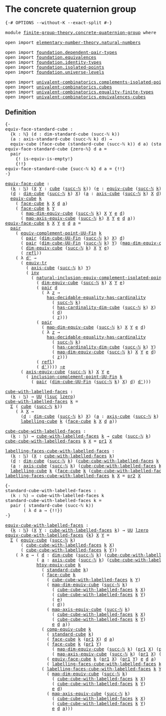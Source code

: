 # The concrete quaternion group

<pre class="Agda"><a id="42" class="Symbol">{-#</a> <a id="46" class="Keyword">OPTIONS</a> <a id="54" class="Pragma">--without-K</a> <a id="66" class="Pragma">--exact-split</a> <a id="80" class="Symbol">#-}</a>

<a id="85" class="Keyword">module</a> <a id="92" href="finite-group-theory.concrete-quaternion-group.html" class="Module">finite-group-theory.concrete-quaternion-group</a> <a id="138" class="Keyword">where</a>

<a id="145" class="Keyword">open</a> <a id="150" class="Keyword">import</a> <a id="157" href="elementary-number-theory.natural-numbers.html" class="Module">elementary-number-theory.natural-numbers</a>

<a id="199" class="Keyword">open</a> <a id="204" class="Keyword">import</a> <a id="211" href="foundation.dependent-pair-types.html" class="Module">foundation.dependent-pair-types</a>
<a id="243" class="Keyword">open</a> <a id="248" class="Keyword">import</a> <a id="255" href="foundation.equivalences.html" class="Module">foundation.equivalences</a>
<a id="279" class="Keyword">open</a> <a id="284" class="Keyword">import</a> <a id="291" href="foundation.identity-types.html" class="Module">foundation.identity-types</a>
<a id="317" class="Keyword">open</a> <a id="322" class="Keyword">import</a> <a id="329" href="foundation.isolated-points.html" class="Module">foundation.isolated-points</a>
<a id="356" class="Keyword">open</a> <a id="361" class="Keyword">import</a> <a id="368" href="foundation.universe-levels.html" class="Module">foundation.universe-levels</a>

<a id="396" class="Keyword">open</a> <a id="401" class="Keyword">import</a> <a id="408" href="univalent-combinatorics.complements-isolated-points.html" class="Module">univalent-combinatorics.complements-isolated-points</a>
<a id="460" class="Keyword">open</a> <a id="465" class="Keyword">import</a> <a id="472" href="univalent-combinatorics.cubes.html" class="Module">univalent-combinatorics.cubes</a>
<a id="502" class="Keyword">open</a> <a id="507" class="Keyword">import</a> <a id="514" href="univalent-combinatorics.equality-finite-types.html" class="Module">univalent-combinatorics.equality-finite-types</a>
<a id="560" class="Keyword">open</a> <a id="565" class="Keyword">import</a> <a id="572" href="univalent-combinatorics.equivalences-cubes.html" class="Module">univalent-combinatorics.equivalences-cubes</a>
</pre>
## Definition

<pre class="Agda"><a id="643" class="Comment">{-
equiv-face-standard-cube :
  {k : ℕ} (d : dim-standard-cube (succ-ℕ k))
  (a : axis-standard-cube (succ-ℕ k) d) →
  equiv-cube (face-cube (standard-cube (succ-ℕ k)) d a) (standard-cube k)
equiv-face-standard-cube {zero-ℕ} d a =
  pair
    {! is-equiv-is-empty!}
    {!!}
equiv-face-standard-cube {succ-ℕ k} d a = {!!}
-}</a>

<a id="equiv-face-cube"></a><a id="968" href="finite-group-theory.concrete-quaternion-group.html#968" class="Function">equiv-face-cube</a> <a id="984" class="Symbol">:</a>
  <a id="988" class="Symbol">(</a><a id="989" href="finite-group-theory.concrete-quaternion-group.html#989" class="Bound">k</a> <a id="991" class="Symbol">:</a> <a id="993" href="elementary-number-theory.natural-numbers.html#1530" class="Datatype">ℕ</a><a id="994" class="Symbol">)</a> <a id="996" class="Symbol">(</a><a id="997" href="finite-group-theory.concrete-quaternion-group.html#997" class="Bound">X</a> <a id="999" href="finite-group-theory.concrete-quaternion-group.html#999" class="Bound">Y</a> <a id="1001" class="Symbol">:</a> <a id="1003" href="univalent-combinatorics.cubes.html#715" class="Function">cube</a> <a id="1008" class="Symbol">(</a><a id="1009" href="elementary-number-theory.natural-numbers.html#1564" class="InductiveConstructor">succ-ℕ</a> <a id="1016" href="finite-group-theory.concrete-quaternion-group.html#989" class="Bound">k</a><a id="1017" class="Symbol">))</a> <a id="1020" class="Symbol">(</a><a id="1021" href="finite-group-theory.concrete-quaternion-group.html#1021" class="Bound">e</a> <a id="1023" class="Symbol">:</a> <a id="1025" href="univalent-combinatorics.equivalences-cubes.html#1325" class="Function">equiv-cube</a> <a id="1036" class="Symbol">(</a><a id="1037" href="elementary-number-theory.natural-numbers.html#1564" class="InductiveConstructor">succ-ℕ</a> <a id="1044" href="finite-group-theory.concrete-quaternion-group.html#989" class="Bound">k</a><a id="1045" class="Symbol">)</a> <a id="1047" href="finite-group-theory.concrete-quaternion-group.html#997" class="Bound">X</a> <a id="1049" href="finite-group-theory.concrete-quaternion-group.html#999" class="Bound">Y</a><a id="1050" class="Symbol">)</a>
  <a id="1054" class="Symbol">(</a><a id="1055" href="finite-group-theory.concrete-quaternion-group.html#1055" class="Bound">d</a> <a id="1057" class="Symbol">:</a> <a id="1059" href="univalent-combinatorics.cubes.html#901" class="Function">dim-cube</a> <a id="1068" class="Symbol">(</a><a id="1069" href="elementary-number-theory.natural-numbers.html#1564" class="InductiveConstructor">succ-ℕ</a> <a id="1076" href="finite-group-theory.concrete-quaternion-group.html#989" class="Bound">k</a><a id="1077" class="Symbol">)</a> <a id="1079" href="finite-group-theory.concrete-quaternion-group.html#997" class="Bound">X</a><a id="1080" class="Symbol">)</a> <a id="1082" class="Symbol">(</a><a id="1083" href="finite-group-theory.concrete-quaternion-group.html#1083" class="Bound">a</a> <a id="1085" class="Symbol">:</a> <a id="1087" href="univalent-combinatorics.cubes.html#1411" class="Function">axis-cube</a> <a id="1097" class="Symbol">(</a><a id="1098" href="elementary-number-theory.natural-numbers.html#1564" class="InductiveConstructor">succ-ℕ</a> <a id="1105" href="finite-group-theory.concrete-quaternion-group.html#989" class="Bound">k</a><a id="1106" class="Symbol">)</a> <a id="1108" href="finite-group-theory.concrete-quaternion-group.html#997" class="Bound">X</a> <a id="1110" href="finite-group-theory.concrete-quaternion-group.html#1055" class="Bound">d</a><a id="1111" class="Symbol">)</a> <a id="1113" class="Symbol">→</a>
  <a id="1117" href="univalent-combinatorics.equivalences-cubes.html#1325" class="Function">equiv-cube</a> <a id="1128" href="finite-group-theory.concrete-quaternion-group.html#989" class="Bound">k</a>
    <a id="1134" class="Symbol">(</a> <a id="1136" href="univalent-combinatorics.cubes.html#2976" class="Function">face-cube</a> <a id="1146" href="finite-group-theory.concrete-quaternion-group.html#989" class="Bound">k</a> <a id="1148" href="finite-group-theory.concrete-quaternion-group.html#997" class="Bound">X</a> <a id="1150" href="finite-group-theory.concrete-quaternion-group.html#1055" class="Bound">d</a> <a id="1152" href="finite-group-theory.concrete-quaternion-group.html#1083" class="Bound">a</a><a id="1153" class="Symbol">)</a>
    <a id="1159" class="Symbol">(</a> <a id="1161" href="univalent-combinatorics.cubes.html#2976" class="Function">face-cube</a> <a id="1171" href="finite-group-theory.concrete-quaternion-group.html#989" class="Bound">k</a> <a id="1173" href="finite-group-theory.concrete-quaternion-group.html#999" class="Bound">Y</a>
      <a id="1181" class="Symbol">(</a> <a id="1183" href="univalent-combinatorics.equivalences-cubes.html#1643" class="Function">map-dim-equiv-cube</a> <a id="1202" class="Symbol">(</a><a id="1203" href="elementary-number-theory.natural-numbers.html#1564" class="InductiveConstructor">succ-ℕ</a> <a id="1210" href="finite-group-theory.concrete-quaternion-group.html#989" class="Bound">k</a><a id="1211" class="Symbol">)</a> <a id="1213" href="finite-group-theory.concrete-quaternion-group.html#997" class="Bound">X</a> <a id="1215" href="finite-group-theory.concrete-quaternion-group.html#999" class="Bound">Y</a> <a id="1217" href="finite-group-theory.concrete-quaternion-group.html#1021" class="Bound">e</a> <a id="1219" href="finite-group-theory.concrete-quaternion-group.html#1055" class="Bound">d</a><a id="1220" class="Symbol">)</a>
      <a id="1228" class="Symbol">(</a> <a id="1230" href="univalent-combinatorics.equivalences-cubes.html#1988" class="Function">map-axis-equiv-cube</a> <a id="1250" class="Symbol">(</a><a id="1251" href="elementary-number-theory.natural-numbers.html#1564" class="InductiveConstructor">succ-ℕ</a> <a id="1258" href="finite-group-theory.concrete-quaternion-group.html#989" class="Bound">k</a><a id="1259" class="Symbol">)</a> <a id="1261" href="finite-group-theory.concrete-quaternion-group.html#997" class="Bound">X</a> <a id="1263" href="finite-group-theory.concrete-quaternion-group.html#999" class="Bound">Y</a> <a id="1265" href="finite-group-theory.concrete-quaternion-group.html#1021" class="Bound">e</a> <a id="1267" href="finite-group-theory.concrete-quaternion-group.html#1055" class="Bound">d</a> <a id="1269" href="finite-group-theory.concrete-quaternion-group.html#1083" class="Bound">a</a><a id="1270" class="Symbol">))</a>
<a id="1273" href="finite-group-theory.concrete-quaternion-group.html#968" class="Function">equiv-face-cube</a> <a id="1289" href="finite-group-theory.concrete-quaternion-group.html#1289" class="Bound">k</a> <a id="1291" href="finite-group-theory.concrete-quaternion-group.html#1291" class="Bound">X</a> <a id="1293" href="finite-group-theory.concrete-quaternion-group.html#1293" class="Bound">Y</a> <a id="1295" href="finite-group-theory.concrete-quaternion-group.html#1295" class="Bound">e</a> <a id="1297" href="finite-group-theory.concrete-quaternion-group.html#1297" class="Bound">d</a> <a id="1299" href="finite-group-theory.concrete-quaternion-group.html#1299" class="Bound">a</a> <a id="1301" class="Symbol">=</a>
  <a id="1305" href="foundation-core.dependent-pair-types.html#588" class="InductiveConstructor">pair</a>
    <a id="1314" class="Symbol">(</a> <a id="1316" href="univalent-combinatorics.complements-isolated-points.html#6148" class="Function">equiv-complement-point-UU-Fin</a> <a id="1346" href="finite-group-theory.concrete-quaternion-group.html#1289" class="Bound">k</a>
      <a id="1354" class="Symbol">(</a> <a id="1356" href="foundation-core.dependent-pair-types.html#588" class="InductiveConstructor">pair</a> <a id="1361" class="Symbol">(</a><a id="1362" href="univalent-combinatorics.cubes.html#845" class="Function">dim-cube-UU-Fin</a> <a id="1378" class="Symbol">(</a><a id="1379" href="elementary-number-theory.natural-numbers.html#1564" class="InductiveConstructor">succ-ℕ</a> <a id="1386" href="finite-group-theory.concrete-quaternion-group.html#1289" class="Bound">k</a><a id="1387" class="Symbol">)</a> <a id="1389" href="finite-group-theory.concrete-quaternion-group.html#1291" class="Bound">X</a><a id="1390" class="Symbol">)</a> <a id="1392" href="finite-group-theory.concrete-quaternion-group.html#1297" class="Bound">d</a><a id="1393" class="Symbol">)</a>
      <a id="1401" class="Symbol">(</a> <a id="1403" href="foundation-core.dependent-pair-types.html#588" class="InductiveConstructor">pair</a> <a id="1408" class="Symbol">(</a><a id="1409" href="univalent-combinatorics.cubes.html#845" class="Function">dim-cube-UU-Fin</a> <a id="1425" class="Symbol">(</a><a id="1426" href="elementary-number-theory.natural-numbers.html#1564" class="InductiveConstructor">succ-ℕ</a> <a id="1433" href="finite-group-theory.concrete-quaternion-group.html#1289" class="Bound">k</a><a id="1434" class="Symbol">)</a> <a id="1436" href="finite-group-theory.concrete-quaternion-group.html#1293" class="Bound">Y</a><a id="1437" class="Symbol">)</a> <a id="1439" class="Symbol">(</a><a id="1440" href="univalent-combinatorics.equivalences-cubes.html#1643" class="Function">map-dim-equiv-cube</a> <a id="1459" class="Symbol">(</a><a id="1460" href="elementary-number-theory.natural-numbers.html#1564" class="InductiveConstructor">succ-ℕ</a> <a id="1467" href="finite-group-theory.concrete-quaternion-group.html#1289" class="Bound">k</a><a id="1468" class="Symbol">)</a> <a id="1470" href="finite-group-theory.concrete-quaternion-group.html#1291" class="Bound">X</a> <a id="1472" href="finite-group-theory.concrete-quaternion-group.html#1293" class="Bound">Y</a> <a id="1474" href="finite-group-theory.concrete-quaternion-group.html#1295" class="Bound">e</a> <a id="1476" href="finite-group-theory.concrete-quaternion-group.html#1297" class="Bound">d</a><a id="1477" class="Symbol">))</a>
      <a id="1486" class="Symbol">(</a> <a id="1488" href="univalent-combinatorics.equivalences-cubes.html#1520" class="Function">dim-equiv-cube</a> <a id="1503" class="Symbol">(</a><a id="1504" href="elementary-number-theory.natural-numbers.html#1564" class="InductiveConstructor">succ-ℕ</a> <a id="1511" href="finite-group-theory.concrete-quaternion-group.html#1289" class="Bound">k</a><a id="1512" class="Symbol">)</a> <a id="1514" href="finite-group-theory.concrete-quaternion-group.html#1291" class="Bound">X</a> <a id="1516" href="finite-group-theory.concrete-quaternion-group.html#1293" class="Bound">Y</a> <a id="1518" href="finite-group-theory.concrete-quaternion-group.html#1295" class="Bound">e</a><a id="1519" class="Symbol">)</a>
      <a id="1527" class="Symbol">(</a> <a id="1529" href="foundation-core.identity-types.html#1820" class="InductiveConstructor">refl</a><a id="1533" class="Symbol">))</a>
    <a id="1540" class="Symbol">(</a> <a id="1542" class="Symbol">λ</a> <a id="1544" href="finite-group-theory.concrete-quaternion-group.html#1544" class="Bound">d&#39;</a> <a id="1547" class="Symbol">→</a>
      <a id="1555" class="Symbol">(</a> <a id="1557" href="foundation.identity-types.html#3838" class="Function">equiv-tr</a>
        <a id="1574" class="Symbol">(</a> <a id="1576" href="univalent-combinatorics.cubes.html#1411" class="Function">axis-cube</a> <a id="1586" class="Symbol">(</a><a id="1587" href="elementary-number-theory.natural-numbers.html#1564" class="InductiveConstructor">succ-ℕ</a> <a id="1594" href="finite-group-theory.concrete-quaternion-group.html#1289" class="Bound">k</a><a id="1595" class="Symbol">)</a> <a id="1597" href="finite-group-theory.concrete-quaternion-group.html#1293" class="Bound">Y</a><a id="1598" class="Symbol">)</a>
        <a id="1608" class="Symbol">(</a> <a id="1610" href="foundation-core.identity-types.html#2729" class="Function">inv</a>
          <a id="1624" class="Symbol">(</a> <a id="1626" href="foundation.isolated-points.html#12545" class="Function">natural-inclusion-equiv-complement-isolated-point</a>
            <a id="1688" class="Symbol">(</a> <a id="1690" href="univalent-combinatorics.equivalences-cubes.html#1520" class="Function">dim-equiv-cube</a> <a id="1705" class="Symbol">(</a><a id="1706" href="elementary-number-theory.natural-numbers.html#1564" class="InductiveConstructor">succ-ℕ</a> <a id="1713" href="finite-group-theory.concrete-quaternion-group.html#1289" class="Bound">k</a><a id="1714" class="Symbol">)</a> <a id="1716" href="finite-group-theory.concrete-quaternion-group.html#1291" class="Bound">X</a> <a id="1718" href="finite-group-theory.concrete-quaternion-group.html#1293" class="Bound">Y</a> <a id="1720" href="finite-group-theory.concrete-quaternion-group.html#1295" class="Bound">e</a><a id="1721" class="Symbol">)</a>
            <a id="1735" class="Symbol">(</a> <a id="1737" href="foundation-core.dependent-pair-types.html#588" class="InductiveConstructor">pair</a> <a id="1742" href="finite-group-theory.concrete-quaternion-group.html#1297" class="Bound">d</a>
              <a id="1758" class="Symbol">(</a> <a id="1760" class="Symbol">λ</a> <a id="1762" href="finite-group-theory.concrete-quaternion-group.html#1762" class="Bound">z</a> <a id="1764" class="Symbol">→</a>
                <a id="1782" href="univalent-combinatorics.equality-finite-types.html#2182" class="Function">has-decidable-equality-has-cardinality</a>
                  <a id="1839" class="Symbol">(</a> <a id="1841" href="elementary-number-theory.natural-numbers.html#1564" class="InductiveConstructor">succ-ℕ</a> <a id="1848" href="finite-group-theory.concrete-quaternion-group.html#1289" class="Bound">k</a><a id="1849" class="Symbol">)</a>
                  <a id="1869" class="Symbol">(</a> <a id="1871" href="univalent-combinatorics.cubes.html#967" class="Function">has-cardinality-dim-cube</a> <a id="1896" class="Symbol">(</a><a id="1897" href="elementary-number-theory.natural-numbers.html#1564" class="InductiveConstructor">succ-ℕ</a> <a id="1904" href="finite-group-theory.concrete-quaternion-group.html#1289" class="Bound">k</a><a id="1905" class="Symbol">)</a> <a id="1907" href="finite-group-theory.concrete-quaternion-group.html#1291" class="Bound">X</a><a id="1908" class="Symbol">)</a>
                  <a id="1928" class="Symbol">(</a> <a id="1930" href="finite-group-theory.concrete-quaternion-group.html#1297" class="Bound">d</a><a id="1931" class="Symbol">)</a>
                  <a id="1951" class="Symbol">(</a> <a id="1953" href="finite-group-theory.concrete-quaternion-group.html#1762" class="Bound">z</a><a id="1954" class="Symbol">)))</a>
            <a id="1970" class="Symbol">(</a> <a id="1972" href="foundation-core.dependent-pair-types.html#588" class="InductiveConstructor">pair</a>
              <a id="1991" class="Symbol">(</a> <a id="1993" href="univalent-combinatorics.equivalences-cubes.html#1643" class="Function">map-dim-equiv-cube</a> <a id="2012" class="Symbol">(</a><a id="2013" href="elementary-number-theory.natural-numbers.html#1564" class="InductiveConstructor">succ-ℕ</a> <a id="2020" href="finite-group-theory.concrete-quaternion-group.html#1289" class="Bound">k</a><a id="2021" class="Symbol">)</a> <a id="2023" href="finite-group-theory.concrete-quaternion-group.html#1291" class="Bound">X</a> <a id="2025" href="finite-group-theory.concrete-quaternion-group.html#1293" class="Bound">Y</a> <a id="2027" href="finite-group-theory.concrete-quaternion-group.html#1295" class="Bound">e</a> <a id="2029" href="finite-group-theory.concrete-quaternion-group.html#1297" class="Bound">d</a><a id="2030" class="Symbol">)</a>
              <a id="2046" class="Symbol">(</a> <a id="2048" class="Symbol">λ</a> <a id="2050" href="finite-group-theory.concrete-quaternion-group.html#2050" class="Bound">z</a> <a id="2052" class="Symbol">→</a>
                <a id="2070" href="univalent-combinatorics.equality-finite-types.html#2182" class="Function">has-decidable-equality-has-cardinality</a>
                  <a id="2127" class="Symbol">(</a> <a id="2129" href="elementary-number-theory.natural-numbers.html#1564" class="InductiveConstructor">succ-ℕ</a> <a id="2136" href="finite-group-theory.concrete-quaternion-group.html#1289" class="Bound">k</a><a id="2137" class="Symbol">)</a>
                  <a id="2157" class="Symbol">(</a> <a id="2159" href="univalent-combinatorics.cubes.html#967" class="Function">has-cardinality-dim-cube</a> <a id="2184" class="Symbol">(</a><a id="2185" href="elementary-number-theory.natural-numbers.html#1564" class="InductiveConstructor">succ-ℕ</a> <a id="2192" href="finite-group-theory.concrete-quaternion-group.html#1289" class="Bound">k</a><a id="2193" class="Symbol">)</a> <a id="2195" href="finite-group-theory.concrete-quaternion-group.html#1293" class="Bound">Y</a><a id="2196" class="Symbol">)</a>
                  <a id="2216" class="Symbol">(</a> <a id="2218" href="univalent-combinatorics.equivalences-cubes.html#1643" class="Function">map-dim-equiv-cube</a> <a id="2237" class="Symbol">(</a><a id="2238" href="elementary-number-theory.natural-numbers.html#1564" class="InductiveConstructor">succ-ℕ</a> <a id="2245" href="finite-group-theory.concrete-quaternion-group.html#1289" class="Bound">k</a><a id="2246" class="Symbol">)</a> <a id="2248" href="finite-group-theory.concrete-quaternion-group.html#1291" class="Bound">X</a> <a id="2250" href="finite-group-theory.concrete-quaternion-group.html#1293" class="Bound">Y</a> <a id="2252" href="finite-group-theory.concrete-quaternion-group.html#1295" class="Bound">e</a> <a id="2254" href="finite-group-theory.concrete-quaternion-group.html#1297" class="Bound">d</a><a id="2255" class="Symbol">)</a>
                  <a id="2275" class="Symbol">(</a> <a id="2277" href="finite-group-theory.concrete-quaternion-group.html#2050" class="Bound">z</a><a id="2278" class="Symbol">)))</a>
            <a id="2294" class="Symbol">(</a> <a id="2296" href="foundation-core.identity-types.html#1820" class="InductiveConstructor">refl</a><a id="2300" class="Symbol">)</a>
            <a id="2314" class="Symbol">(</a> <a id="2316" href="finite-group-theory.concrete-quaternion-group.html#1544" class="Bound">d&#39;</a><a id="2318" class="Symbol">))))</a> <a id="2323" href="foundation-core.equivalences.html#7869" class="Function Operator">∘e</a>
      <a id="2332" class="Symbol">(</a> <a id="2334" href="univalent-combinatorics.equivalences-cubes.html#1803" class="Function">axis-equiv-cube</a> <a id="2350" class="Symbol">(</a><a id="2351" href="elementary-number-theory.natural-numbers.html#1564" class="InductiveConstructor">succ-ℕ</a> <a id="2358" href="finite-group-theory.concrete-quaternion-group.html#1289" class="Bound">k</a><a id="2359" class="Symbol">)</a> <a id="2361" href="finite-group-theory.concrete-quaternion-group.html#1291" class="Bound">X</a> <a id="2363" href="finite-group-theory.concrete-quaternion-group.html#1293" class="Bound">Y</a> <a id="2365" href="finite-group-theory.concrete-quaternion-group.html#1295" class="Bound">e</a>
        <a id="2375" class="Symbol">(</a> <a id="2377" href="univalent-combinatorics.complements-isolated-points.html#5153" class="Function">inclusion-complement-point-UU-Fin</a> <a id="2411" href="finite-group-theory.concrete-quaternion-group.html#1289" class="Bound">k</a>
          <a id="2423" class="Symbol">(</a> <a id="2425" href="foundation-core.dependent-pair-types.html#588" class="InductiveConstructor">pair</a> <a id="2430" class="Symbol">(</a><a id="2431" href="univalent-combinatorics.cubes.html#845" class="Function">dim-cube-UU-Fin</a> <a id="2447" class="Symbol">(</a><a id="2448" href="elementary-number-theory.natural-numbers.html#1564" class="InductiveConstructor">succ-ℕ</a> <a id="2455" href="finite-group-theory.concrete-quaternion-group.html#1289" class="Bound">k</a><a id="2456" class="Symbol">)</a> <a id="2458" href="finite-group-theory.concrete-quaternion-group.html#1291" class="Bound">X</a><a id="2459" class="Symbol">)</a> <a id="2461" href="finite-group-theory.concrete-quaternion-group.html#1297" class="Bound">d</a><a id="2462" class="Symbol">)</a> <a id="2464" href="finite-group-theory.concrete-quaternion-group.html#1544" class="Bound">d&#39;</a><a id="2466" class="Symbol">)))</a>

<a id="cube-with-labelled-faces"></a><a id="2471" href="finite-group-theory.concrete-quaternion-group.html#2471" class="Function">cube-with-labelled-faces</a> <a id="2496" class="Symbol">:</a>
  <a id="2500" class="Symbol">(</a><a id="2501" href="finite-group-theory.concrete-quaternion-group.html#2501" class="Bound">k</a> <a id="2503" class="Symbol">:</a> <a id="2505" href="elementary-number-theory.natural-numbers.html#1530" class="Datatype">ℕ</a><a id="2506" class="Symbol">)</a> <a id="2508" class="Symbol">→</a> <a id="2510" href="foundation-core.universe-levels.html#235" class="Primitive">UU</a> <a id="2513" class="Symbol">(</a><a id="2514" href="Agda.Primitive.html#780" class="Primitive">lsuc</a> <a id="2519" href="Agda.Primitive.html#764" class="Primitive">lzero</a><a id="2524" class="Symbol">)</a>
<a id="2526" href="finite-group-theory.concrete-quaternion-group.html#2471" class="Function">cube-with-labelled-faces</a> <a id="2551" href="finite-group-theory.concrete-quaternion-group.html#2551" class="Bound">k</a> <a id="2553" class="Symbol">=</a>
  <a id="2557" href="foundation-core.dependent-pair-types.html#515" class="Record">Σ</a> <a id="2559" class="Symbol">(</a> <a id="2561" href="univalent-combinatorics.cubes.html#715" class="Function">cube</a> <a id="2566" class="Symbol">(</a><a id="2567" href="elementary-number-theory.natural-numbers.html#1564" class="InductiveConstructor">succ-ℕ</a> <a id="2574" href="finite-group-theory.concrete-quaternion-group.html#2551" class="Bound">k</a><a id="2575" class="Symbol">))</a>
    <a id="2582" class="Symbol">(</a> <a id="2584" class="Symbol">λ</a> <a id="2586" href="finite-group-theory.concrete-quaternion-group.html#2586" class="Bound">X</a> <a id="2588" class="Symbol">→</a>
      <a id="2596" class="Symbol">(</a><a id="2597" href="finite-group-theory.concrete-quaternion-group.html#2597" class="Bound">d</a> <a id="2599" class="Symbol">:</a> <a id="2601" href="univalent-combinatorics.cubes.html#901" class="Function">dim-cube</a> <a id="2610" class="Symbol">(</a><a id="2611" href="elementary-number-theory.natural-numbers.html#1564" class="InductiveConstructor">succ-ℕ</a> <a id="2618" href="finite-group-theory.concrete-quaternion-group.html#2551" class="Bound">k</a><a id="2619" class="Symbol">)</a> <a id="2621" href="finite-group-theory.concrete-quaternion-group.html#2586" class="Bound">X</a><a id="2622" class="Symbol">)</a> <a id="2624" class="Symbol">(</a><a id="2625" href="finite-group-theory.concrete-quaternion-group.html#2625" class="Bound">a</a> <a id="2627" class="Symbol">:</a> <a id="2629" href="univalent-combinatorics.cubes.html#1411" class="Function">axis-cube</a> <a id="2639" class="Symbol">(</a><a id="2640" href="elementary-number-theory.natural-numbers.html#1564" class="InductiveConstructor">succ-ℕ</a> <a id="2647" href="finite-group-theory.concrete-quaternion-group.html#2551" class="Bound">k</a><a id="2648" class="Symbol">)</a> <a id="2650" href="finite-group-theory.concrete-quaternion-group.html#2586" class="Bound">X</a> <a id="2652" href="finite-group-theory.concrete-quaternion-group.html#2597" class="Bound">d</a><a id="2653" class="Symbol">)</a> <a id="2655" class="Symbol">→</a>
      <a id="2663" href="univalent-combinatorics.equivalences-cubes.html#5457" class="Function">labelling-cube</a> <a id="2678" href="finite-group-theory.concrete-quaternion-group.html#2551" class="Bound">k</a> <a id="2680" class="Symbol">(</a><a id="2681" href="univalent-combinatorics.cubes.html#2976" class="Function">face-cube</a> <a id="2691" href="finite-group-theory.concrete-quaternion-group.html#2551" class="Bound">k</a> <a id="2693" href="finite-group-theory.concrete-quaternion-group.html#2586" class="Bound">X</a> <a id="2695" href="finite-group-theory.concrete-quaternion-group.html#2597" class="Bound">d</a> <a id="2697" href="finite-group-theory.concrete-quaternion-group.html#2625" class="Bound">a</a><a id="2698" class="Symbol">))</a>

<a id="cube-cube-with-labelled-faces"></a><a id="2702" href="finite-group-theory.concrete-quaternion-group.html#2702" class="Function">cube-cube-with-labelled-faces</a> <a id="2732" class="Symbol">:</a>
  <a id="2736" class="Symbol">(</a><a id="2737" href="finite-group-theory.concrete-quaternion-group.html#2737" class="Bound">k</a> <a id="2739" class="Symbol">:</a> <a id="2741" href="elementary-number-theory.natural-numbers.html#1530" class="Datatype">ℕ</a><a id="2742" class="Symbol">)</a> <a id="2744" class="Symbol">→</a> <a id="2746" href="finite-group-theory.concrete-quaternion-group.html#2471" class="Function">cube-with-labelled-faces</a> <a id="2771" href="finite-group-theory.concrete-quaternion-group.html#2737" class="Bound">k</a> <a id="2773" class="Symbol">→</a> <a id="2775" href="univalent-combinatorics.cubes.html#715" class="Function">cube</a> <a id="2780" class="Symbol">(</a><a id="2781" href="elementary-number-theory.natural-numbers.html#1564" class="InductiveConstructor">succ-ℕ</a> <a id="2788" href="finite-group-theory.concrete-quaternion-group.html#2737" class="Bound">k</a><a id="2789" class="Symbol">)</a>
<a id="2791" href="finite-group-theory.concrete-quaternion-group.html#2702" class="Function">cube-cube-with-labelled-faces</a> <a id="2821" href="finite-group-theory.concrete-quaternion-group.html#2821" class="Bound">k</a> <a id="2823" href="finite-group-theory.concrete-quaternion-group.html#2823" class="Bound">X</a> <a id="2825" class="Symbol">=</a> <a id="2827" href="foundation-core.dependent-pair-types.html#605" class="Field">pr1</a> <a id="2831" href="finite-group-theory.concrete-quaternion-group.html#2823" class="Bound">X</a>

<a id="labelling-faces-cube-with-labelled-faces"></a><a id="2834" href="finite-group-theory.concrete-quaternion-group.html#2834" class="Function">labelling-faces-cube-with-labelled-faces</a> <a id="2875" class="Symbol">:</a>
  <a id="2879" class="Symbol">(</a><a id="2880" href="finite-group-theory.concrete-quaternion-group.html#2880" class="Bound">k</a> <a id="2882" class="Symbol">:</a> <a id="2884" href="elementary-number-theory.natural-numbers.html#1530" class="Datatype">ℕ</a><a id="2885" class="Symbol">)</a> <a id="2887" class="Symbol">(</a><a id="2888" href="finite-group-theory.concrete-quaternion-group.html#2888" class="Bound">X</a> <a id="2890" class="Symbol">:</a> <a id="2892" href="finite-group-theory.concrete-quaternion-group.html#2471" class="Function">cube-with-labelled-faces</a> <a id="2917" href="finite-group-theory.concrete-quaternion-group.html#2880" class="Bound">k</a><a id="2918" class="Symbol">)</a>
  <a id="2922" class="Symbol">(</a><a id="2923" href="finite-group-theory.concrete-quaternion-group.html#2923" class="Bound">d</a> <a id="2925" class="Symbol">:</a> <a id="2927" href="univalent-combinatorics.cubes.html#901" class="Function">dim-cube</a> <a id="2936" class="Symbol">(</a><a id="2937" href="elementary-number-theory.natural-numbers.html#1564" class="InductiveConstructor">succ-ℕ</a> <a id="2944" href="finite-group-theory.concrete-quaternion-group.html#2880" class="Bound">k</a><a id="2945" class="Symbol">)</a> <a id="2947" class="Symbol">(</a><a id="2948" href="finite-group-theory.concrete-quaternion-group.html#2702" class="Function">cube-cube-with-labelled-faces</a> <a id="2978" href="finite-group-theory.concrete-quaternion-group.html#2880" class="Bound">k</a> <a id="2980" href="finite-group-theory.concrete-quaternion-group.html#2888" class="Bound">X</a><a id="2981" class="Symbol">))</a>
  <a id="2986" class="Symbol">(</a><a id="2987" href="finite-group-theory.concrete-quaternion-group.html#2987" class="Bound">a</a> <a id="2989" class="Symbol">:</a> <a id="2991" href="univalent-combinatorics.cubes.html#1411" class="Function">axis-cube</a> <a id="3001" class="Symbol">(</a><a id="3002" href="elementary-number-theory.natural-numbers.html#1564" class="InductiveConstructor">succ-ℕ</a> <a id="3009" href="finite-group-theory.concrete-quaternion-group.html#2880" class="Bound">k</a><a id="3010" class="Symbol">)</a> <a id="3012" class="Symbol">(</a><a id="3013" href="finite-group-theory.concrete-quaternion-group.html#2702" class="Function">cube-cube-with-labelled-faces</a> <a id="3043" href="finite-group-theory.concrete-quaternion-group.html#2880" class="Bound">k</a> <a id="3045" href="finite-group-theory.concrete-quaternion-group.html#2888" class="Bound">X</a><a id="3046" class="Symbol">)</a> <a id="3048" href="finite-group-theory.concrete-quaternion-group.html#2923" class="Bound">d</a><a id="3049" class="Symbol">)</a> <a id="3051" class="Symbol">→</a>
  <a id="3055" href="univalent-combinatorics.equivalences-cubes.html#5457" class="Function">labelling-cube</a> <a id="3070" href="finite-group-theory.concrete-quaternion-group.html#2880" class="Bound">k</a> <a id="3072" class="Symbol">(</a><a id="3073" href="univalent-combinatorics.cubes.html#2976" class="Function">face-cube</a> <a id="3083" href="finite-group-theory.concrete-quaternion-group.html#2880" class="Bound">k</a> <a id="3085" class="Symbol">(</a><a id="3086" href="finite-group-theory.concrete-quaternion-group.html#2702" class="Function">cube-cube-with-labelled-faces</a> <a id="3116" href="finite-group-theory.concrete-quaternion-group.html#2880" class="Bound">k</a> <a id="3118" href="finite-group-theory.concrete-quaternion-group.html#2888" class="Bound">X</a><a id="3119" class="Symbol">)</a> <a id="3121" href="finite-group-theory.concrete-quaternion-group.html#2923" class="Bound">d</a> <a id="3123" href="finite-group-theory.concrete-quaternion-group.html#2987" class="Bound">a</a><a id="3124" class="Symbol">)</a>
<a id="3126" href="finite-group-theory.concrete-quaternion-group.html#2834" class="Function">labelling-faces-cube-with-labelled-faces</a> <a id="3167" href="finite-group-theory.concrete-quaternion-group.html#3167" class="Bound">k</a> <a id="3169" href="finite-group-theory.concrete-quaternion-group.html#3169" class="Bound">X</a> <a id="3171" class="Symbol">=</a> <a id="3173" href="foundation-core.dependent-pair-types.html#617" class="Field">pr2</a> <a id="3177" href="finite-group-theory.concrete-quaternion-group.html#3169" class="Bound">X</a>

<a id="3180" class="Comment">{-
standard-cube-with-labelled-faces :
  (k : ℕ) → cube-with-labelled-faces k
standard-cube-with-labelled-faces k =
  pair ( standard-cube (succ-ℕ k))
       ( λ d a → {!!})
-}</a>

<a id="equiv-cube-with-labelled-faces"></a><a id="3358" href="finite-group-theory.concrete-quaternion-group.html#3358" class="Function">equiv-cube-with-labelled-faces</a> <a id="3389" class="Symbol">:</a>
  <a id="3393" class="Symbol">{</a><a id="3394" href="finite-group-theory.concrete-quaternion-group.html#3394" class="Bound">k</a> <a id="3396" class="Symbol">:</a> <a id="3398" href="elementary-number-theory.natural-numbers.html#1530" class="Datatype">ℕ</a><a id="3399" class="Symbol">}</a> <a id="3401" class="Symbol">(</a><a id="3402" href="finite-group-theory.concrete-quaternion-group.html#3402" class="Bound">X</a> <a id="3404" href="finite-group-theory.concrete-quaternion-group.html#3404" class="Bound">Y</a> <a id="3406" class="Symbol">:</a> <a id="3408" href="finite-group-theory.concrete-quaternion-group.html#2471" class="Function">cube-with-labelled-faces</a> <a id="3433" href="finite-group-theory.concrete-quaternion-group.html#3394" class="Bound">k</a><a id="3434" class="Symbol">)</a> <a id="3436" class="Symbol">→</a> <a id="3438" href="foundation-core.universe-levels.html#235" class="Primitive">UU</a> <a id="3441" href="Agda.Primitive.html#764" class="Primitive">lzero</a>
<a id="3447" href="finite-group-theory.concrete-quaternion-group.html#3358" class="Function">equiv-cube-with-labelled-faces</a> <a id="3478" class="Symbol">{</a><a id="3479" href="finite-group-theory.concrete-quaternion-group.html#3479" class="Bound">k</a><a id="3480" class="Symbol">}</a> <a id="3482" href="finite-group-theory.concrete-quaternion-group.html#3482" class="Bound">X</a> <a id="3484" href="finite-group-theory.concrete-quaternion-group.html#3484" class="Bound">Y</a> <a id="3486" class="Symbol">=</a>
  <a id="3490" href="foundation-core.dependent-pair-types.html#515" class="Record">Σ</a> <a id="3492" class="Symbol">(</a> <a id="3494" href="univalent-combinatorics.equivalences-cubes.html#1325" class="Function">equiv-cube</a> <a id="3505" class="Symbol">(</a><a id="3506" href="elementary-number-theory.natural-numbers.html#1564" class="InductiveConstructor">succ-ℕ</a> <a id="3513" href="finite-group-theory.concrete-quaternion-group.html#3479" class="Bound">k</a><a id="3514" class="Symbol">)</a>
      <a id="3522" class="Symbol">(</a> <a id="3524" href="finite-group-theory.concrete-quaternion-group.html#2702" class="Function">cube-cube-with-labelled-faces</a> <a id="3554" href="finite-group-theory.concrete-quaternion-group.html#3479" class="Bound">k</a> <a id="3556" href="finite-group-theory.concrete-quaternion-group.html#3482" class="Bound">X</a><a id="3557" class="Symbol">)</a>
      <a id="3565" class="Symbol">(</a> <a id="3567" href="finite-group-theory.concrete-quaternion-group.html#2702" class="Function">cube-cube-with-labelled-faces</a> <a id="3597" href="finite-group-theory.concrete-quaternion-group.html#3479" class="Bound">k</a> <a id="3599" href="finite-group-theory.concrete-quaternion-group.html#3484" class="Bound">Y</a><a id="3600" class="Symbol">))</a>
    <a id="3607" class="Symbol">(</a> <a id="3609" class="Symbol">λ</a> <a id="3611" href="finite-group-theory.concrete-quaternion-group.html#3611" class="Bound">e</a> <a id="3613" class="Symbol">→</a> <a id="3615" class="Symbol">(</a> <a id="3617" href="finite-group-theory.concrete-quaternion-group.html#3617" class="Bound">d</a> <a id="3619" class="Symbol">:</a> <a id="3621" href="univalent-combinatorics.cubes.html#901" class="Function">dim-cube</a> <a id="3630" class="Symbol">(</a><a id="3631" href="elementary-number-theory.natural-numbers.html#1564" class="InductiveConstructor">succ-ℕ</a> <a id="3638" href="finite-group-theory.concrete-quaternion-group.html#3479" class="Bound">k</a><a id="3639" class="Symbol">)</a> <a id="3641" class="Symbol">(</a><a id="3642" href="finite-group-theory.concrete-quaternion-group.html#2702" class="Function">cube-cube-with-labelled-faces</a> <a id="3672" href="finite-group-theory.concrete-quaternion-group.html#3479" class="Bound">k</a> <a id="3674" href="finite-group-theory.concrete-quaternion-group.html#3482" class="Bound">X</a><a id="3675" class="Symbol">))</a>
            <a id="3690" class="Symbol">(</a> <a id="3692" href="finite-group-theory.concrete-quaternion-group.html#3692" class="Bound">a</a> <a id="3694" class="Symbol">:</a> <a id="3696" href="univalent-combinatorics.cubes.html#1411" class="Function">axis-cube</a> <a id="3706" class="Symbol">(</a><a id="3707" href="elementary-number-theory.natural-numbers.html#1564" class="InductiveConstructor">succ-ℕ</a> <a id="3714" href="finite-group-theory.concrete-quaternion-group.html#3479" class="Bound">k</a><a id="3715" class="Symbol">)</a> <a id="3717" class="Symbol">(</a><a id="3718" href="finite-group-theory.concrete-quaternion-group.html#2702" class="Function">cube-cube-with-labelled-faces</a> <a id="3748" href="finite-group-theory.concrete-quaternion-group.html#3479" class="Bound">k</a> <a id="3750" href="finite-group-theory.concrete-quaternion-group.html#3482" class="Bound">X</a><a id="3751" class="Symbol">)</a> <a id="3753" href="finite-group-theory.concrete-quaternion-group.html#3617" class="Bound">d</a><a id="3754" class="Symbol">)</a> <a id="3756" class="Symbol">→</a>
            <a id="3770" href="univalent-combinatorics.equivalences-cubes.html#3675" class="Function">htpy-equiv-cube</a> <a id="3786" href="finite-group-theory.concrete-quaternion-group.html#3479" class="Bound">k</a>
              <a id="3802" class="Symbol">(</a> <a id="3804" href="univalent-combinatorics.cubes.html#2501" class="Function">standard-cube</a> <a id="3818" href="finite-group-theory.concrete-quaternion-group.html#3479" class="Bound">k</a><a id="3819" class="Symbol">)</a>
              <a id="3835" class="Symbol">(</a> <a id="3837" href="univalent-combinatorics.cubes.html#2976" class="Function">face-cube</a> <a id="3847" href="finite-group-theory.concrete-quaternion-group.html#3479" class="Bound">k</a>
                <a id="3865" class="Symbol">(</a> <a id="3867" href="finite-group-theory.concrete-quaternion-group.html#2702" class="Function">cube-cube-with-labelled-faces</a> <a id="3897" href="finite-group-theory.concrete-quaternion-group.html#3479" class="Bound">k</a> <a id="3899" href="finite-group-theory.concrete-quaternion-group.html#3484" class="Bound">Y</a><a id="3900" class="Symbol">)</a>
                <a id="3918" class="Symbol">(</a> <a id="3920" href="univalent-combinatorics.equivalences-cubes.html#1643" class="Function">map-dim-equiv-cube</a> <a id="3939" class="Symbol">(</a><a id="3940" href="elementary-number-theory.natural-numbers.html#1564" class="InductiveConstructor">succ-ℕ</a> <a id="3947" href="finite-group-theory.concrete-quaternion-group.html#3479" class="Bound">k</a><a id="3948" class="Symbol">)</a>
                  <a id="3968" class="Symbol">(</a> <a id="3970" href="finite-group-theory.concrete-quaternion-group.html#2702" class="Function">cube-cube-with-labelled-faces</a> <a id="4000" href="finite-group-theory.concrete-quaternion-group.html#3479" class="Bound">k</a> <a id="4002" href="finite-group-theory.concrete-quaternion-group.html#3482" class="Bound">X</a><a id="4003" class="Symbol">)</a>
                  <a id="4023" class="Symbol">(</a> <a id="4025" href="finite-group-theory.concrete-quaternion-group.html#2702" class="Function">cube-cube-with-labelled-faces</a> <a id="4055" href="finite-group-theory.concrete-quaternion-group.html#3479" class="Bound">k</a> <a id="4057" href="finite-group-theory.concrete-quaternion-group.html#3484" class="Bound">Y</a><a id="4058" class="Symbol">)</a>
                  <a id="4078" class="Symbol">(</a> <a id="4080" href="finite-group-theory.concrete-quaternion-group.html#3611" class="Bound">e</a><a id="4081" class="Symbol">)</a>
                  <a id="4101" class="Symbol">(</a> <a id="4103" href="finite-group-theory.concrete-quaternion-group.html#3617" class="Bound">d</a><a id="4104" class="Symbol">))</a>
                <a id="4123" class="Symbol">(</a> <a id="4125" href="univalent-combinatorics.equivalences-cubes.html#1988" class="Function">map-axis-equiv-cube</a> <a id="4145" class="Symbol">(</a><a id="4146" href="elementary-number-theory.natural-numbers.html#1564" class="InductiveConstructor">succ-ℕ</a> <a id="4153" href="finite-group-theory.concrete-quaternion-group.html#3479" class="Bound">k</a><a id="4154" class="Symbol">)</a>
                  <a id="4174" class="Symbol">(</a> <a id="4176" href="finite-group-theory.concrete-quaternion-group.html#2702" class="Function">cube-cube-with-labelled-faces</a> <a id="4206" href="finite-group-theory.concrete-quaternion-group.html#3479" class="Bound">k</a> <a id="4208" href="finite-group-theory.concrete-quaternion-group.html#3482" class="Bound">X</a><a id="4209" class="Symbol">)</a>
                  <a id="4229" class="Symbol">(</a> <a id="4231" href="finite-group-theory.concrete-quaternion-group.html#2702" class="Function">cube-cube-with-labelled-faces</a> <a id="4261" href="finite-group-theory.concrete-quaternion-group.html#3479" class="Bound">k</a> <a id="4263" href="finite-group-theory.concrete-quaternion-group.html#3484" class="Bound">Y</a><a id="4264" class="Symbol">)</a>
                  <a id="4284" href="finite-group-theory.concrete-quaternion-group.html#3611" class="Bound">e</a> <a id="4286" href="finite-group-theory.concrete-quaternion-group.html#3617" class="Bound">d</a> <a id="4288" href="finite-group-theory.concrete-quaternion-group.html#3692" class="Bound">a</a><a id="4289" class="Symbol">))</a>
              <a id="4306" class="Symbol">(</a> <a id="4308" href="univalent-combinatorics.equivalences-cubes.html#3433" class="Function">comp-equiv-cube</a> <a id="4324" href="finite-group-theory.concrete-quaternion-group.html#3479" class="Bound">k</a>
                <a id="4342" class="Symbol">(</a> <a id="4344" href="univalent-combinatorics.cubes.html#2501" class="Function">standard-cube</a> <a id="4358" href="finite-group-theory.concrete-quaternion-group.html#3479" class="Bound">k</a><a id="4359" class="Symbol">)</a>
                <a id="4377" class="Symbol">(</a> <a id="4379" href="univalent-combinatorics.cubes.html#2976" class="Function">face-cube</a> <a id="4389" href="finite-group-theory.concrete-quaternion-group.html#3479" class="Bound">k</a> <a id="4391" class="Symbol">(</a><a id="4392" href="foundation-core.dependent-pair-types.html#605" class="Field">pr1</a> <a id="4396" href="finite-group-theory.concrete-quaternion-group.html#3482" class="Bound">X</a><a id="4397" class="Symbol">)</a> <a id="4399" href="finite-group-theory.concrete-quaternion-group.html#3617" class="Bound">d</a> <a id="4401" href="finite-group-theory.concrete-quaternion-group.html#3692" class="Bound">a</a><a id="4402" class="Symbol">)</a>
                <a id="4420" class="Symbol">(</a> <a id="4422" href="univalent-combinatorics.cubes.html#2976" class="Function">face-cube</a> <a id="4432" href="finite-group-theory.concrete-quaternion-group.html#3479" class="Bound">k</a> <a id="4434" class="Symbol">(</a><a id="4435" href="foundation-core.dependent-pair-types.html#605" class="Field">pr1</a> <a id="4439" href="finite-group-theory.concrete-quaternion-group.html#3484" class="Bound">Y</a><a id="4440" class="Symbol">)</a>
                  <a id="4460" class="Symbol">(</a> <a id="4462" href="univalent-combinatorics.equivalences-cubes.html#1643" class="Function">map-dim-equiv-cube</a> <a id="4481" class="Symbol">(</a><a id="4482" href="elementary-number-theory.natural-numbers.html#1564" class="InductiveConstructor">succ-ℕ</a> <a id="4489" href="finite-group-theory.concrete-quaternion-group.html#3479" class="Bound">k</a><a id="4490" class="Symbol">)</a> <a id="4492" class="Symbol">(</a><a id="4493" href="foundation-core.dependent-pair-types.html#605" class="Field">pr1</a> <a id="4497" href="finite-group-theory.concrete-quaternion-group.html#3482" class="Bound">X</a><a id="4498" class="Symbol">)</a> <a id="4500" class="Symbol">(</a><a id="4501" href="foundation-core.dependent-pair-types.html#605" class="Field">pr1</a> <a id="4505" href="finite-group-theory.concrete-quaternion-group.html#3484" class="Bound">Y</a><a id="4506" class="Symbol">)</a> <a id="4508" href="finite-group-theory.concrete-quaternion-group.html#3611" class="Bound">e</a> <a id="4510" href="finite-group-theory.concrete-quaternion-group.html#3617" class="Bound">d</a><a id="4511" class="Symbol">)</a>
                  <a id="4531" class="Symbol">(</a> <a id="4533" href="univalent-combinatorics.equivalences-cubes.html#1988" class="Function">map-axis-equiv-cube</a> <a id="4553" class="Symbol">(</a><a id="4554" href="elementary-number-theory.natural-numbers.html#1564" class="InductiveConstructor">succ-ℕ</a> <a id="4561" href="finite-group-theory.concrete-quaternion-group.html#3479" class="Bound">k</a><a id="4562" class="Symbol">)</a> <a id="4564" class="Symbol">(</a><a id="4565" href="foundation-core.dependent-pair-types.html#605" class="Field">pr1</a> <a id="4569" href="finite-group-theory.concrete-quaternion-group.html#3482" class="Bound">X</a><a id="4570" class="Symbol">)</a> <a id="4572" class="Symbol">(</a><a id="4573" href="foundation-core.dependent-pair-types.html#605" class="Field">pr1</a> <a id="4577" href="finite-group-theory.concrete-quaternion-group.html#3484" class="Bound">Y</a><a id="4578" class="Symbol">)</a> <a id="4580" href="finite-group-theory.concrete-quaternion-group.html#3611" class="Bound">e</a> <a id="4582" href="finite-group-theory.concrete-quaternion-group.html#3617" class="Bound">d</a> <a id="4584" href="finite-group-theory.concrete-quaternion-group.html#3692" class="Bound">a</a><a id="4585" class="Symbol">))</a>
                <a id="4604" class="Symbol">(</a> <a id="4606" href="finite-group-theory.concrete-quaternion-group.html#968" class="Function">equiv-face-cube</a> <a id="4622" href="finite-group-theory.concrete-quaternion-group.html#3479" class="Bound">k</a> <a id="4624" class="Symbol">(</a><a id="4625" href="foundation-core.dependent-pair-types.html#605" class="Field">pr1</a> <a id="4629" href="finite-group-theory.concrete-quaternion-group.html#3482" class="Bound">X</a><a id="4630" class="Symbol">)</a> <a id="4632" class="Symbol">(</a><a id="4633" href="foundation-core.dependent-pair-types.html#605" class="Field">pr1</a> <a id="4637" href="finite-group-theory.concrete-quaternion-group.html#3484" class="Bound">Y</a><a id="4638" class="Symbol">)</a> <a id="4640" href="finite-group-theory.concrete-quaternion-group.html#3611" class="Bound">e</a> <a id="4642" href="finite-group-theory.concrete-quaternion-group.html#3617" class="Bound">d</a> <a id="4644" href="finite-group-theory.concrete-quaternion-group.html#3692" class="Bound">a</a><a id="4645" class="Symbol">)</a>
                <a id="4663" class="Symbol">(</a> <a id="4665" href="finite-group-theory.concrete-quaternion-group.html#2834" class="Function">labelling-faces-cube-with-labelled-faces</a> <a id="4706" href="finite-group-theory.concrete-quaternion-group.html#3479" class="Bound">k</a> <a id="4708" href="finite-group-theory.concrete-quaternion-group.html#3482" class="Bound">X</a> <a id="4710" href="finite-group-theory.concrete-quaternion-group.html#3617" class="Bound">d</a> <a id="4712" href="finite-group-theory.concrete-quaternion-group.html#3692" class="Bound">a</a><a id="4713" class="Symbol">))</a>
              <a id="4730" class="Symbol">(</a> <a id="4732" href="finite-group-theory.concrete-quaternion-group.html#2834" class="Function">labelling-faces-cube-with-labelled-faces</a> <a id="4773" href="finite-group-theory.concrete-quaternion-group.html#3479" class="Bound">k</a> <a id="4775" href="finite-group-theory.concrete-quaternion-group.html#3484" class="Bound">Y</a>
                <a id="4793" class="Symbol">(</a> <a id="4795" href="univalent-combinatorics.equivalences-cubes.html#1643" class="Function">map-dim-equiv-cube</a> <a id="4814" class="Symbol">(</a><a id="4815" href="elementary-number-theory.natural-numbers.html#1564" class="InductiveConstructor">succ-ℕ</a> <a id="4822" href="finite-group-theory.concrete-quaternion-group.html#3479" class="Bound">k</a><a id="4823" class="Symbol">)</a>
                  <a id="4843" class="Symbol">(</a> <a id="4845" href="finite-group-theory.concrete-quaternion-group.html#2702" class="Function">cube-cube-with-labelled-faces</a> <a id="4875" href="finite-group-theory.concrete-quaternion-group.html#3479" class="Bound">k</a> <a id="4877" href="finite-group-theory.concrete-quaternion-group.html#3482" class="Bound">X</a><a id="4878" class="Symbol">)</a>
                  <a id="4898" class="Symbol">(</a> <a id="4900" href="finite-group-theory.concrete-quaternion-group.html#2702" class="Function">cube-cube-with-labelled-faces</a> <a id="4930" href="finite-group-theory.concrete-quaternion-group.html#3479" class="Bound">k</a> <a id="4932" href="finite-group-theory.concrete-quaternion-group.html#3484" class="Bound">Y</a><a id="4933" class="Symbol">)</a>
                  <a id="4953" href="finite-group-theory.concrete-quaternion-group.html#3611" class="Bound">e</a> <a id="4955" href="finite-group-theory.concrete-quaternion-group.html#3617" class="Bound">d</a><a id="4956" class="Symbol">)</a>
                <a id="4974" class="Symbol">(</a> <a id="4976" href="univalent-combinatorics.equivalences-cubes.html#1988" class="Function">map-axis-equiv-cube</a> <a id="4996" class="Symbol">(</a><a id="4997" href="elementary-number-theory.natural-numbers.html#1564" class="InductiveConstructor">succ-ℕ</a> <a id="5004" href="finite-group-theory.concrete-quaternion-group.html#3479" class="Bound">k</a><a id="5005" class="Symbol">)</a>
                  <a id="5025" class="Symbol">(</a> <a id="5027" href="finite-group-theory.concrete-quaternion-group.html#2702" class="Function">cube-cube-with-labelled-faces</a> <a id="5057" href="finite-group-theory.concrete-quaternion-group.html#3479" class="Bound">k</a> <a id="5059" href="finite-group-theory.concrete-quaternion-group.html#3482" class="Bound">X</a><a id="5060" class="Symbol">)</a>
                  <a id="5080" class="Symbol">(</a> <a id="5082" href="finite-group-theory.concrete-quaternion-group.html#2702" class="Function">cube-cube-with-labelled-faces</a> <a id="5112" href="finite-group-theory.concrete-quaternion-group.html#3479" class="Bound">k</a> <a id="5114" href="finite-group-theory.concrete-quaternion-group.html#3484" class="Bound">Y</a><a id="5115" class="Symbol">)</a>
                  <a id="5135" href="finite-group-theory.concrete-quaternion-group.html#3611" class="Bound">e</a> <a id="5137" href="finite-group-theory.concrete-quaternion-group.html#3617" class="Bound">d</a> <a id="5139" href="finite-group-theory.concrete-quaternion-group.html#3692" class="Bound">a</a><a id="5140" class="Symbol">)))</a>
</pre>